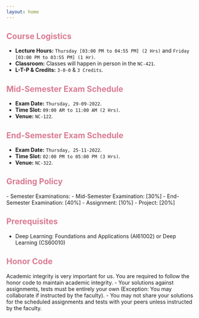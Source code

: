 ```yaml
---
layout: home
---
```

<h2 style="color: #da7b93;"><b>Course Logistics</b></h2>

- **Lecture Hours:** `Thursday [03:00 PM to 04:55 PM] (2 Hrs)` and `Friday [03:00 PM to 03:55 PM] (1 Hr)`.
- **Classroom:** Classes will happen in person in the `NC-421`.
- **L-T-P & Credits:** `3-0-0` & `3 Credits`.

<h2 style="color: #da7b93;"><b>Mid-Semester Exam Schedule</b></h2>

- **Exam Date:** `Thursday, 29-09-2022`.
- **Time Slot:** `09:00 AM to 11:00 AM (2 Hrs)`.
- **Venue:** `NC-122`.

<h2 style="color: #da7b93;"><b>End-Semester Exam Schedule</b></h2>

- **Exam Date:** `Thursday, 25-11-2022`.
- **Time Slot:** `02:00 PM to 05:00 PM (3 Hrs)`.
- **Venue:** `NC-322`.

<h2 style="color: #da7b93;"><b>Grading Policy</b></h2>
- Semester Examinations:
    - Mid-Semester Examination: [30%]
    - End-Semester Examination: [40%]
- Assignment: [10%]
- Project: [20%]

<h2 style="color: #da7b93;"><b>Prerequisites</b></h2>

- Deep Learning: Foundations and Applications (AI61002) or Deep Learning (CS60010)

<h2 style="color: #da7b93;"><b>Honor Code</b></h2>
Academic integrity is very important for us. You are required to follow the honor code to maintain academic integrity.
- Your solutions against assignments, tests must be entirely your own (Exception: You may collaborate if instructed by the faculty).
- You may not share your solutions for the scheduled assignments and tests with your peers unless instructed by the faculty.
